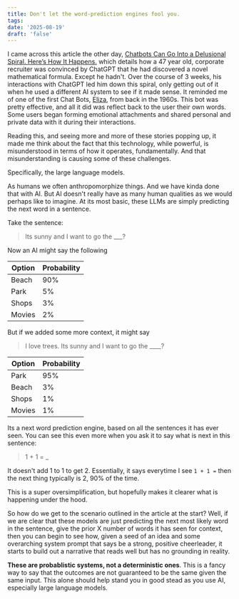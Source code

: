 ```yaml
---
title: Don't let the word-prediction engines fool you.
tags: 
date: '2025-08-19'
draft: 'false'
---
```


I came across this article the other day, [Chatbots Can Go Into a Delusional Spiral. Here’s How It Happens.](https://www.nytimes.com/2025/08/08/technology/ai-chatbots-delusions-chatgpt.html) which details how a 47 year old, corporate recruiter was convinced by ChatGPT that he had discovered a novel mathematical formula. Except he hadn't. Over the course of 3 weeks, his interactions with ChatGPT led him down this spiral, only getting out of it when he used a different AI system to see if it made sense. It reminded me of one of the first Chat Bots, [Eliza](https://www.cprime.com/resources/blog/lessons-and-warnings-from-the-original-chatbot-eliza/#:~:text=In%20the%20fast%2Dpaced%20race,and%20emotions%20onto%20the%20program.), from back in the 1960s. This bot was pretty effective, and all it did was reflect back to the user their own words. Some users began forming emotional attachments and shared personal and private data with it during their interactions.

Reading this, and seeing more and more of these stories popping up, it made me think about the fact that this technology, while powerful, is misunderstood in terms of how it operates, fundamentally. And that misunderstanding is causing some of these challenges.

Specifically, the large language models.

As humans we often anthropomorphize things. And we have kinda done that with AI. But AI doesn't really have as many human qualities as we would perhaps like to imagine. At its most basic, these LLMs are simply predicting the next word in a sentence. 

Take the sentence:

> Its sunny and I want to go the ___?

Now an AI might say the following

| Option  | Probability |
|---------|-------------|
| Beach   | 90%         |
| Park    | 5%          |
| Shops   | 3%          |
| Movies  | 2%          |

But if we added some more context, it might say

> I love trees. Its sunny and I want to go the ____?

| Option | Probability |
|--------|-------------|
| Park   | 95%         |
| Beach  | 3%          |
| Shops  | 1%          |
| Movies | 1%          |

Its a next word prediction engine, based on all the sentences it has ever seen. You can see this even more when you ask it to say what is next in this sentence:

> 1 + 1 = _

It doesn't add 1 to 1 to get 2. Essentially, it says everytime I see ```1 + 1 =``` then the next thing typically is 2, 90% of the time.

This is a super oversimplification, but hopefully makes it clearer what is happening under the hood. 

So how do we get to the scenario outlined in the article at the start? Well, if we are clear that these models are just predicting the next most likely word in the sentence, give the prior X number of words it has seen for context, then you can begin to see how, given a seed of an idea and some overarching system prompt that says be a strong, positive cheerleader, it starts to build out a narrative that reads well but has no grounding in reality.

**These are probablistic systems, not a deterministic ones**. This is a fancy way to say that the outcomes are not guaranteed to be the same given the same input. This alone should help stand you in good stead as you use AI, especially large language models.